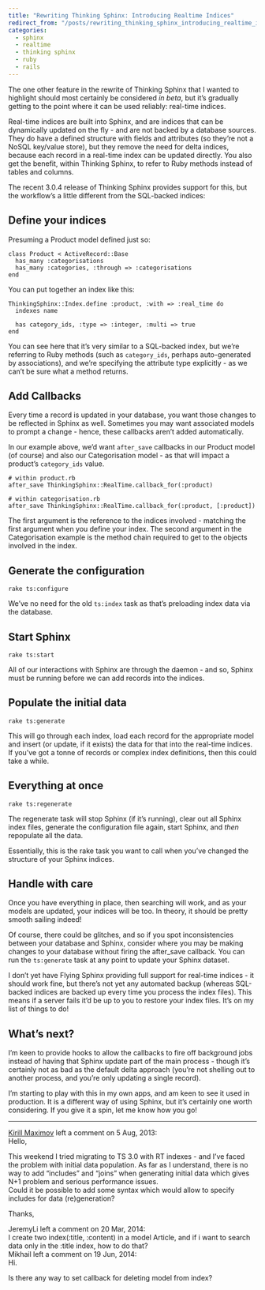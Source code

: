 ```yaml
---
title: "Rewriting Thinking Sphinx: Introducing Realtime Indices"
redirect_from: "/posts/rewriting_thinking_sphinx_introducing_realtime_indices/"
categories:
  - sphinx
  - realtime
  - thinking sphinx
  - ruby
  - rails
---
```

The one other feature in the rewrite of Thinking Sphinx that I wanted to
highlight should most certainly be considered *in beta*, but it’s
gradually getting to the point where it can be used reliably: real-time
indices.

Real-time indices are built into Sphinx, and are indices that can be
dynamically updated on the fly - and are not backed by a database
sources. They do have a defined structure with fields and attributes (so
they’re not a NoSQL key/value store), but they remove the need for delta
indices, because each record in a real-time index can be updated
directly. You also get the benefit, within Thinking Sphinx, to refer to
Ruby methods instead of tables and columns.

The recent 3.0.4 release of Thinking Sphinx provides support for this,
but the workflow’s a little different from the SQL-backed indices:

Define your indices
-------------------

Presuming a Product model defined just so:

    class Product < ActiveRecord::Base
      has_many :categorisations
      has_many :categories, :through => :categorisations
    end

You can put together an index like this:

    ThinkingSphinx::Index.define :product, :with => :real_time do
      indexes name

      has category_ids, :type => :integer, :multi => true
    end

You can see here that it’s very similar to a SQL-backed index, but we’re
referring to Ruby methods (such as `category_ids`, perhaps
auto-generated by associations), and we’re specifying the attribute type
explicitly - as we can’t be sure what a method returns.

Add Callbacks
-------------

Every time a record is updated in your database, you want those changes
to be reflected in Sphinx as well. Sometimes you may want associated
models to prompt a change - hence, these callbacks aren’t added
automatically.

In our example above, we’d want `after_save` callbacks in our Product
model (of course) and also our Categorisation model - as that will
impact a product’s `category_ids` value.

    # within product.rb
    after_save ThinkingSphinx::RealTime.callback_for(:product)

    # within categorisation.rb
    after_save ThinkingSphinx::RealTime.callback_for(:product, [:product])

The first argument is the reference to the indices involved - matching
the first argument when you define your index. The second argument in
the Categorisation example is the method chain required to get to the
objects involved in the index.

Generate the configuration
--------------------------

    rake ts:configure

We’ve no need for the old `ts:index` task as that’s preloading index
data via the database.

Start Sphinx
------------

    rake ts:start

All of our interactions with Sphinx are through the daemon - and so,
Sphinx must be running before we can add records into the indices.

Populate the initial data
-------------------------

    rake ts:generate

This will go through each index, load each record for the appropriate
model and insert (or update, if it exists) the data for that into the
real-time indices. If you’ve got a tonne of records or complex index
definitions, then this could take a while.

Everything at once
------------------

    rake ts:regenerate

The regenerate task will stop Sphinx (if it’s running), clear out all
Sphinx index files, generate the configuration file again, start Sphinx,
and *then* repopulate all the data.

Essentially, this is the rake task you want to call when you’ve changed
the structure of your Sphinx indices.

Handle with care
----------------

Once you have everything in place, then searching will work, and as your
models are updated, your indices will be too. In theory, it should be
pretty smooth sailing indeed!

Of course, there could be glitches, and so if you spot inconsistencies
between your database and Sphinx, consider where you may be making
changes to your database without firing the after\_save callback. You
can run the `ts:generate` task at any point to update your Sphinx
dataset.

I don’t yet have Flying Sphinx providing full support for real-time
indices - it should work fine, but there’s not yet any automated backup
(whereas SQL-backed indices are backed up every time you process the
index files). This means if a server fails it’d be up to you to restore
your index files. It’s on my list of things to do!

What’s next?
------------

I’m keen to provide hooks to allow the callbacks to fire off background
jobs instead of having that Sphinx update part of the main process -
though it’s certainly not as bad as the default delta approach (you’re
not shelling out to another process, and you’re only updating a single
record).

I’m starting to play with this in my own apps, and am keen to see it
used in production. It is a different way of using Sphinx, but it’s
certainly one worth considering. If you give it a spin, let me know how
you go!

------------------------------------------------------------------------

<div class="comments">
<div class="comment-author">
<a href="http://checkvist.com">Kirill Maximov</a> left a comment on 5
Aug, 2013:</div>

<div class="comment" markdown="1">
Hello,

This weekend I tried migrating to TS 3.0 with RT indexes - and I’ve
faced the problem with initial data population. As far as I understand,
there is no way to add “includes” and “joins” when generating initial
data which gives N+1 problem and serious performance issues.  
 Could it be possible to add some syntax which would allow to specify
includes for data (re)generation?

Thanks,

</div>
<div class="comment-author">
JeremyLi left a comment on 20 Mar, 2014:</div>

<div class="comment" markdown="1">
I create two index(:title, :content) in a model Article, and if i want
to search data only in the :title index, how to do that?

</div>
<div class="comment-author">
Mikhail left a comment on 19 Jun, 2014:</div>

<div class="comment" markdown="1">
Hi.

Is there any way to set callback for deleting model from index?

</div>
</div>

